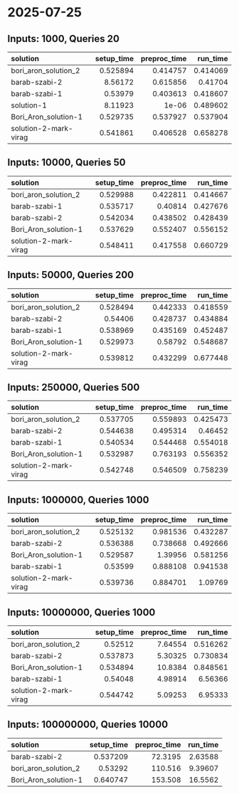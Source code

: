 # 2025-07-25

## Inputs: 1000, Queries 20

| solution              |   setup_time |   preproc_time |   run_time |
|:----------------------|-------------:|---------------:|-----------:|
| bori_aron_solution_2  |     0.525894 |       0.414757 |   0.414069 |
| barab-szabi-2         |     8.56172  |       0.615856 |   0.41704  |
| barab-szabi-1         |     0.53979  |       0.403613 |   0.418607 |
| solution-1            |     8.11923  |       1e-06    |   0.489602 |
| Bori_Aron_solution-1  |     0.529735 |       0.537927 |   0.537904 |
| solution-2-mark-virag |     0.541861 |       0.406528 |   0.658278 |

## Inputs: 10000, Queries 50

| solution              |   setup_time |   preproc_time |   run_time |
|:----------------------|-------------:|---------------:|-----------:|
| bori_aron_solution_2  |     0.529988 |       0.422811 |   0.414667 |
| barab-szabi-1         |     0.535717 |       0.40814  |   0.427676 |
| barab-szabi-2         |     0.542034 |       0.438502 |   0.428439 |
| Bori_Aron_solution-1  |     0.537629 |       0.552407 |   0.556152 |
| solution-2-mark-virag |     0.548411 |       0.417558 |   0.660729 |

## Inputs: 50000, Queries 200

| solution              |   setup_time |   preproc_time |   run_time |
|:----------------------|-------------:|---------------:|-----------:|
| bori_aron_solution_2  |     0.528494 |       0.442333 |   0.418559 |
| barab-szabi-2         |     0.54406  |       0.428737 |   0.434884 |
| barab-szabi-1         |     0.538969 |       0.435169 |   0.452487 |
| Bori_Aron_solution-1  |     0.529973 |       0.58792  |   0.548687 |
| solution-2-mark-virag |     0.539812 |       0.432299 |   0.677448 |

## Inputs: 250000, Queries 500

| solution              |   setup_time |   preproc_time |   run_time |
|:----------------------|-------------:|---------------:|-----------:|
| bori_aron_solution_2  |     0.537705 |       0.559893 |   0.425473 |
| barab-szabi-2         |     0.544638 |       0.495314 |   0.46452  |
| barab-szabi-1         |     0.540534 |       0.544468 |   0.554018 |
| Bori_Aron_solution-1  |     0.532987 |       0.763193 |   0.556352 |
| solution-2-mark-virag |     0.542748 |       0.546509 |   0.758239 |

## Inputs: 1000000, Queries 1000

| solution              |   setup_time |   preproc_time |   run_time |
|:----------------------|-------------:|---------------:|-----------:|
| bori_aron_solution_2  |     0.525132 |       0.981536 |   0.432287 |
| barab-szabi-2         |     0.536388 |       0.738668 |   0.492666 |
| Bori_Aron_solution-1  |     0.529587 |       1.39956  |   0.581256 |
| barab-szabi-1         |     0.53599  |       0.888108 |   0.941538 |
| solution-2-mark-virag |     0.539736 |       0.884701 |   1.09769  |

## Inputs: 10000000, Queries 1000

| solution              |   setup_time |   preproc_time |   run_time |
|:----------------------|-------------:|---------------:|-----------:|
| bori_aron_solution_2  |     0.52512  |        7.64554 |   0.516262 |
| barab-szabi-2         |     0.537873 |        5.30325 |   0.730834 |
| Bori_Aron_solution-1  |     0.534894 |       10.8384  |   0.848561 |
| barab-szabi-1         |     0.54048  |        4.98914 |   6.56366  |
| solution-2-mark-virag |     0.544742 |        5.09253 |   6.95333  |

## Inputs: 100000000, Queries 10000

| solution             |   setup_time |   preproc_time |   run_time |
|:---------------------|-------------:|---------------:|-----------:|
| barab-szabi-2        |     0.537209 |        72.3195 |    2.63588 |
| bori_aron_solution_2 |     0.53292  |       110.516  |    9.39607 |
| Bori_Aron_solution-1 |     0.640747 |       153.508  |   16.5562  |